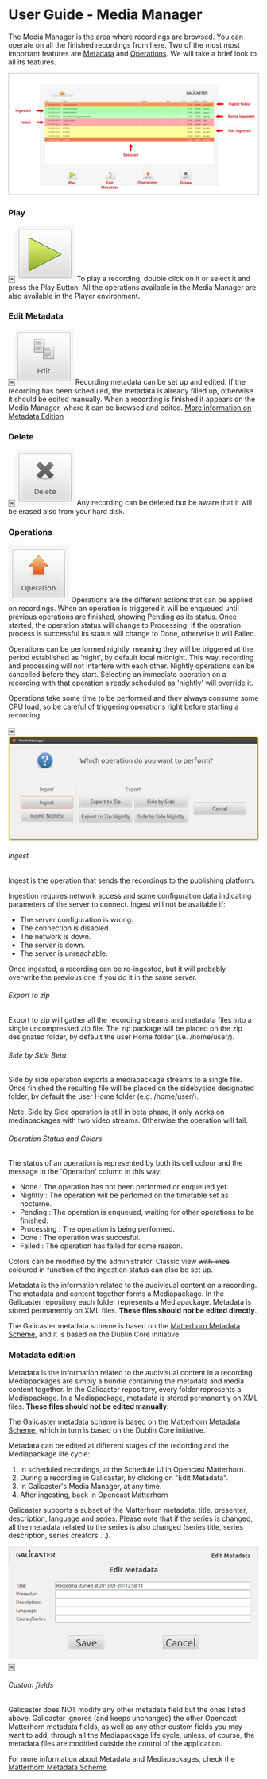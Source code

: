 
User Guide - Media Manager
==========================

The Media Manager is the area where recordings are browsed. You can operate on all the finished recordings from here. Two of the most most important features are [Metadata]() and [Operations](). We will take a brief look to all its features.

![](images/UserGuide/MediaManager/media_manager.jpg)

### Play
￼![](images/UserGuide/MediaManager/play.png)
To play a recording, double click on it or select it and press the Play Button. All the operations available in the Media Manager are also available in the Player environment.


### Edit Metadata
￼![](images/UserGuide/MediaManager/edit.png)
Recording metadata can be set up and edited. If the recording has been scheduled, the metadata is already filled up, otherwise it should be edited manually. When a recording is finished it appears on the Media Manager, where it can be browsed and edited. [More information on Metadata Edition]()


### Delete
￼![](images/UserGuide/MediaManager/delete.png)
Any recording can be deleted but be aware that it will be erased also from your hard disk.


### Operations
![](images/UserGuide/MediaManager/operation.png)
Operations are the different actions that can be applied on recordings. When an operation is triggered it will be enqueued until previous operations are finished, showing Pending as its status. Once started, the operation status will change to Processing. If the operation process is successful its status will change to Done, otherwise it will Failed.

Operations can be performed nightly, meaning they will be triggered at the period established as 'night', by default local midnight. This way, recording and processing will not interfere with each other. Nightly operations can be cancelled before they start. Selecting an immediate operation on a recording with that operation already scheduled as 'nightly' will override it.

Operations take some time to be performed and they always consume some CPU load, so be careful of triggering operations right before starting a recording.

￼![](images/UserGuide/MediaManager/question.png)

###### Ingest
Ingest is the operation that sends the recordings to the publishing platform.

Ingestion requires network access and some configuration data indicating parameters of the server to connect. Ingest will not be available if:

* The server configuration is wrong.
* The connection is disabled.
* The network is down.
* The server is down.
* The server is unreachable.

Once ingested, a recording can be re-ingested, but it will probably overwrite the previous one if you do it in the same server.

###### Export to zip
Export to zip will gather all the recording streams and metadata files into a single uncompressed zip file. The zip package will be placed on the zip designated folder, by default the user Home folder (i.e. /home/user/).

###### Side by Side Beta
Side by side operation exports a mediapackage streams to a single file. Once finished the resulting file will be placed on the sidebyside designated folder, by default the user Home folder (e.g. /home/user/).

Note: Side by Side operation is still in beta phase, it only works on mediapackages with two video streams. Otherwise the operation will fail.

###### Operation Status and Colors
The status of an operation is represented by both its cell colour and the message in the 'Operation' column in this way:

* None : The operation has not been performed or enqueued yet.
* Nightly : The operation will be perfomed on the timetable set as nocturne.
* Pending : The operation is enqueued, waiting for other operations to be finished.
* Processing : The operation is being performed.
* Done : The operation was succesful.
* Failed : The operation has failed for some reason.

Colors can be modified by the administrator. Classic view ~~with lines coloured in function of the ingestion status~~ can also be set up.

Metadata is the information related to the audivisual content on a recording. The metadata and content together forms a Mediapackage. In the Galicaster repository each folder represents a Mediapackage. Metadata is stored permanently on XML files. **These files should not be edited directly**.

The Galicaster metadata scheme is based on the [Matterhorn Metadata Scheme](https://opencast.jira.com/wiki/pages/viewpage.action?pageId=14614561), and it is based on the Dublin Core initiative.

### Metadata edition
Metadata is the information related to the audivisual content in a recording. Mediapackages are simply a bundle containing the metadata and media content together. In the Galicaster repository, every folder represents a Mediapackage.
In a Mediapackage, metadata is stored permanently on XML files. **These files should not be edited manually**.

The Galicaster metadata scheme is based on the [Matterhorn Metadata Scheme](https://opencast.jira.com/wiki/pages/viewpage.action?pageId=14614561), which in turn is based on the Dublin Core initiative.

Metadata can be edited at different stages of the recording and the Mediapackage life cycle:

1. In scheduled recordings, at the Schedule UI in Opencast Matterhorn.
2. During a recording in Galicaster, by clicking on "Edit Metadata".
3. In Galicaster's Media Manager, at any time.
4. After ingesting, back in Opencast Matterhorn

Galicaster supports a subset of the Matterhorn metadata: title, presenter, description, language and series. Please note that if the series is changed, all the metadata related to the series is also changed (series title, series description, series creators ...).

![](images/UserGuide/MediaManager/metadata.png)
￼
###### Custom fields
Galicaster does NOT modify any other metadata field but the ones listed above. Galicaster ignores (and keeps unchanged) the other Opencast Matterhorn metadata fields, as well as any other custom fields you may want to add, through all the Mediapackage life cycle, unless, of course, the metadata files are modified outside the control of the application.

For more information about Metadata and Mediapackages, check the [Matterhorn Metadata Scheme](https://opencast.jira.com/wiki/pages/viewpage.action?pageId=14614561).
